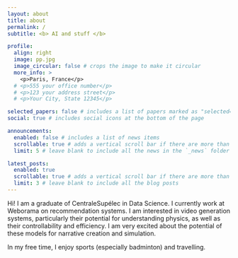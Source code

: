 ```yaml
---
layout: about
title: about
permalink: /
subtitle: <b> AI and stuff </b>

profile:
  align: right
  image: pp.jpg
  image_circular: false # crops the image to make it circular
  more_info: >
    <p>Paris, France</p>
  # <p>555 your office number</p>
  # <p>123 your address street</p>
  # <p>Your City, State 12345</p>

selected_papers: false # includes a list of papers marked as "selected={true}"
social: true # includes social icons at the bottom of the page

announcements:
  enabled: false # includes a list of news items
  scrollable: true # adds a vertical scroll bar if there are more than 3 news items
  limit: 5 # leave blank to include all the news in the `_news` folder

latest_posts:
  enabled: true
  scrollable: true # adds a vertical scroll bar if there are more than 3 new posts items
  limit: 3 # leave blank to include all the blog posts
---
```


Hi! I am a graduate of CentraleSupélec in Data Science. I currently work at Weborama on recommendation systems. I am interested in video generation systems, particularly their potential for understanding physics, as well as their controllability and efficiency. I am very excited about the potential of these models for narrative creation and simulation.

In my free time, I enjoy sports (especially badminton) and travelling.
